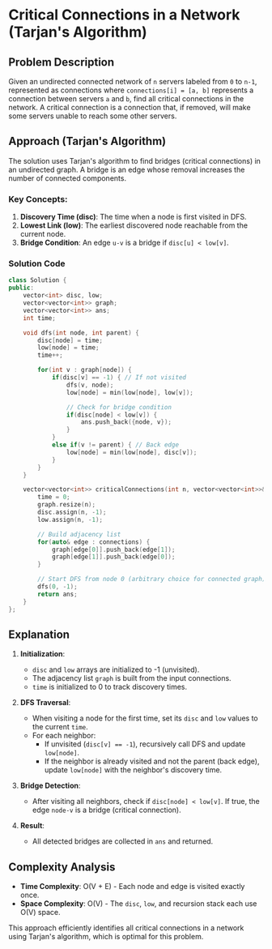 # Critical Connections in a Network (Tarjan's Algorithm)

## Problem Description
Given an undirected connected network of `n` servers labeled from `0` to `n-1`, represented as connections where `connections[i] = [a, b]` represents a connection between servers `a` and `b`, find all critical connections in the network. A critical connection is a connection that, if removed, will make some servers unable to reach some other servers.

## Approach (Tarjan's Algorithm)
The solution uses Tarjan's algorithm to find bridges (critical connections) in an undirected graph. A bridge is an edge whose removal increases the number of connected components.

### Key Concepts:
1. **Discovery Time (disc)**: The time when a node is first visited in DFS.
2. **Lowest Link (low)**: The earliest discovered node reachable from the current node.
3. **Bridge Condition**: An edge `u-v` is a bridge if `disc[u] < low[v]`.

### Solution Code
```cpp
class Solution {
public:
    vector<int> disc, low;
    vector<vector<int>> graph;
    vector<vector<int>> ans;
    int time;

    void dfs(int node, int parent) {
        disc[node] = time;
        low[node] = time;
        time++;

        for(int v : graph[node]) {
            if(disc[v] == -1) { // If not visited
                dfs(v, node);
                low[node] = min(low[node], low[v]);

                // Check for bridge condition
                if(disc[node] < low[v]) {
                    ans.push_back({node, v});
                }
            }
            else if(v != parent) { // Back edge
                low[node] = min(low[node], disc[v]);
            }
        }
    }

    vector<vector<int>> criticalConnections(int n, vector<vector<int>>& connections) {
        time = 0;
        graph.resize(n);
        disc.assign(n, -1);
        low.assign(n, -1);

        // Build adjacency list
        for(auto& edge : connections) {
            graph[edge[0]].push_back(edge[1]);
            graph[edge[1]].push_back(edge[0]);
        }

        // Start DFS from node 0 (arbitrary choice for connected graph)
        dfs(0, -1);
        return ans;
    }
};
```

## Explanation
1. **Initialization**: 
   - `disc` and `low` arrays are initialized to -1 (unvisited).
   - The adjacency list `graph` is built from the input connections.
   - `time` is initialized to 0 to track discovery times.

2. **DFS Traversal**:
   - When visiting a node for the first time, set its `disc` and `low` values to the current `time`.
   - For each neighbor:
     - If unvisited (`disc[v] == -1`), recursively call DFS and update `low[node]`.
     - If the neighbor is already visited and not the parent (back edge), update `low[node]` with the neighbor's discovery time.

3. **Bridge Detection**:
   - After visiting all neighbors, check if `disc[node] < low[v]`. If true, the edge `node-v` is a bridge (critical connection).

4. **Result**:
   - All detected bridges are collected in `ans` and returned.

## Complexity Analysis
- **Time Complexity**: O(V + E) - Each node and edge is visited exactly once.
- **Space Complexity**: O(V) - The `disc`, `low`, and recursion stack each use O(V) space.

This approach efficiently identifies all critical connections in a network using Tarjan's algorithm, which is optimal for this problem.